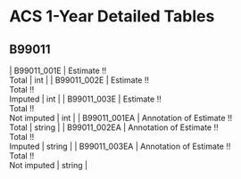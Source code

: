 # ACS 1-Year Detailed Tables

## B99011

| B99011_001E | Estimate !!<br>Total | int |
| B99011_002E | Estimate !!<br>Total !!<br>Imputed | int |
| B99011_003E | Estimate !!<br>Total !!<br>Not imputed | int |
| B99011_001EA | Annotation of Estimate !!<br>Total | string |
| B99011_002EA | Annotation of Estimate !!<br>Total !!<br>Imputed | string |
| B99011_003EA | Annotation of Estimate !!<br>Total !!<br>Not imputed | string |

